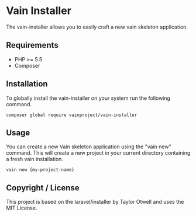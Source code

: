 Vain Installer
==============

The vain-installer allows you to easily craft a new vain skeleton application.

Requirements
------------
- PHP >= 5.5
- Composer
 
Installation
------------
To globally install the vain-installer on your system run the following command.

    composer global require vainproject/vain-installer
    
Usage
-----
You can create a new Vain skeleton application using the "vain new" command. This will create a new project in your current directory containing a fresh vain installation.

    vain new {my-project-name}
    
Copyright / License
-------------------

This project is based on the laravel/installer by Taylor Otwell and uses the MIT License.